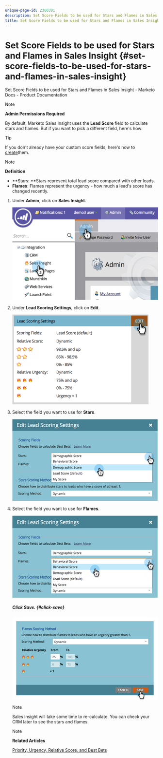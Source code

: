 ```yaml
---
unique-page-id: 2360301
description: Set Score Fields to be used for Stars and Flames in Sales Insight - Marketo Docs - Product Documentation
title: Set Score Fields to be used for Stars and Flames in Sales Insight
---
```


# Set Score Fields to be used for Stars and Flames in Sales Insight {#set-score-fields-to-be-used-for-stars-and-flames-in-sales-insight}

Set Score Fields to be used for Stars and Flames in Sales Insight - Marketo Docs - Product Documentation

>[!NOTE]
>
>**Admin Permissions Required**

By default, Marketo Sales Insight uses the&nbsp;**Lead Score**&nbsp;field to calculate stars and flames. But if you want to pick a different field, here's how:

>[!TIP]
>
>If you don't already have your custom score fields, here's how to [create](../../../../../product-docs/administration/field-management/create-a-custom-field-in-marketo.md)them.

>[!NOTE]
>
>**Definition**
>
>* **Stars: **Stars represent total lead score compared with other leads.
>* **Flames**: Flames represent the urgency - how much a lead's score has changed recently. 
>

1. Under&nbsp;**Admin**, click on&nbsp;**Sales Insight**.

   ![](assets/image2014-9-16-13-3a27-3a19.png)

1. Under&nbsp;**Lead Scoring Settings**, click on&nbsp;**Edit**.

   ![](assets/image2014-9-16-13-3a27-3a33.png)

1. Select the field you want to use for&nbsp;**Stars**.

   ![](assets/image2014-9-16-13-3a27-3a45.png)

1. Select the field you want to use for **Flames**.

   ![](assets/image2014-9-16-13-3a28-3a1.png)

   ##### Click&nbsp;Save. {#click-save}

   ![](assets/image2014-9-16-13-3a28-3a18.png)

   >[!NOTE]
   >
   >Sales insight will take some time to re-calculate. You can check your CRM later to see the stars and flames.

   >[!NOTE]
   >
   >**Related Articles**
   >
   >
   >[Priority, Urgency, Relative Score, and Best Bets](priority-urgency-relative-score-and-best-bets.md)

